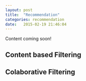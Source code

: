 ```yaml
---
layout: post
title:  "Recommendation"
categories: recommendation 
date:   2015-02-19 21:46:04
---
```


Content coming soon!

## Content based Filtering

## Colaborative Filtering

